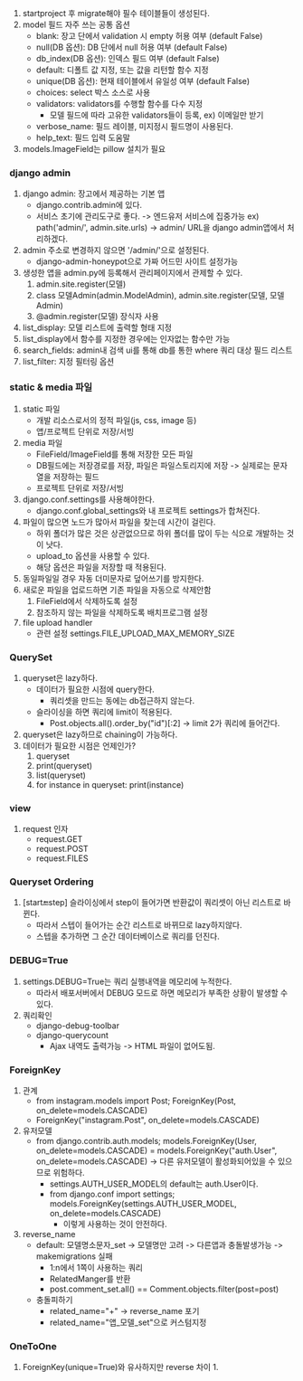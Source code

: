 1. startproject 후 migrate해야 필수 테이블들이 생성된다.
2. model 필드 자주 쓰는 공통 옵션
   - blank: 장고 단에서 validation 시 empty 허용 여부 (default False)
   - null(DB 옵션): DB 단에서 null 허용 여부 (default False)
   - db_index(DB 옵션): 인덱스 필드 여부 (default False)
   - default: 디폴트 값 지정, 또는 값을 리턴할 함수 지정
   - unique(DB 옵션): 현재 테이블에서 유일성 여부 (default False)
   - choices: select 박스 소스로 사용
   - validators: validators를 수행할 함수를 다수 지정
     - 모델 필드에 따라 고유한 validators들이 등록, ex) 이메일만 받기
   - verbose_name: 필드 레이블, 미지정시 필드명이 사용된다.
   - help_text: 필드 입력 도움말
3. models.ImageField는 pillow 설치가 필요
### django admin
1. django admin: 장고에서 제공하는 기본 앱
   - django.contrib.admin에 있다.
   - 서비스 초기에 관리도구로 좋다. -> 엔드유저 서비스에 집중가능
   ex) path('admin/', admin.site.urls) -> admin/ URL을 django admin앱에서 처리하겠다.
2. admin 주소로 변경하지 않으면 '/admin/'으로 설정된다.
   - django-admin-honeypot으로 가짜 어드민 사이트 설정가능
3. 생성한 앱을 admin.py에 등록해서 관리페이지에서 관제할 수 있다.
   1) admin.site.register(모델)
   2) class 모델Admin(admin.ModelAdmin), admin.site.register(모델, 모델Admin)
   3) @admin.register(모델) 장식자 사용
4. list_display: 모델 리스트에 출력할 형태 지정
5. list_display에서 함수를 지정한 경우에는 인자없는 함수만 가능
6. search_fields: admin내 검색 ui를 통해 db를 통한 where 쿼리 대상 필드 리스트
7. list_filter: 지정 필터링 옵션
### static & media 파일
1. static 파일
   - 개발 리소스로서의 정적 파일(js, css, image 등)
   - 앱/프로젝트 단위로 저장/서빙
2. media 파일
   - FileField/ImageField를 통해 저장한 모든 파일
   - DB필드에는 저장경로를 저장, 파일은 파일스토리지에 저장
     -> 실제로는 문자열을 저장하는 필드
   - 프로젝트 단위로 저장/서빙
3. django.conf.settings를 사용해야한다.
   - django.conf.global_settings와 내 프로젝트 settings가 합쳐진다.
4. 파일이 많으면 노드가 많아서 파일을 찾는데 시간이 걸린다.
   - 하위 폴더가 많은 것은 상관없으므로 하위 폴더를 많이 두는 식으로 개발하는 것이 낫다.
   - upload_to 옵션을 사용할 수 있다.
   - 해당 옵션은 파일을 저장할 때 적용된다.
5. 동일파일일 경우 자동 더미문자로 덮어쓰기를 방지한다.
6. 새로운 파일을 업로드하면 기존 파일을 자동으로 삭제안함
   1) FileField에서 삭제하도록 설정
   2) 참조하지 않는 파일을 삭제하도록 배치프로그램 설정
7. file upload handler 
   - 관련 설정 settings.FILE_UPLOAD_MAX_MEMORY_SIZE
### QuerySet
1. queryset은 lazy하다.
   - 데이터가 필요한 시점에 query한다.
     - 쿼리셋을 만드는 동에는 db접근하지 않는다.
   - 슬라이싱을 하면 쿼리에 limit이 적용된다.
     - Post.objects.all().order_by("id")[:2] -> limit 2가 쿼리에 들어간다.
2. queryset은 lazy하므로 chaining이 가능하다.
3. 데이터가 필요한 시점은 언제인가?
   1. queryset
   2. print(queryset)
   3. list(queryset)
   4. for instance in queryset: print(instance)
### view
   1. request 인자
      - request.GET
      - request.POST
      - request.FILES
### Queryset Ordering
   1. [start:end:step] 슬라이싱에서 step이 들어가면 반환값이 쿼리셋이 아닌 리스트로 바뀐다.
      - 따라서 스텝이 들어가는 순간 리스트로 바뀌므로 lazy하지않다.
      - 스텝을 추가하면 그 순간 데이터베이스로 쿼리를 던진다.

### DEBUG=True
   1. settings.DEBUG=True는 쿼리 실행내역을 메모리에 누적한다.
      - 따라서 배포서버에서 DEBUG 모드로 하면 메모리가 부족한 상황이 발생할 수 있다.
   2. 쿼리확인
      - django-debug-toolbar
      - django-querycount 
        - Ajax 내역도 출력가능 -> HTML 파일이 없어도됨.
###  ForeignKey
   1. 관계
      - from instagram.models import Post; ForeignKey(Post, on_delete=models.CASCADE)
      - ForeignKey("instagram.Post", on_delete=models.CASCADE)
   2. 유저모델
      - from django.contrib.auth.models; models.ForeignKey(User, on_delete=models.CASCADE)
        = models.ForeignKey("auth.User", on_delete=models.CASCADE)
        -> 다른 유저모델이 활성화되어있을 수 있으므로 위험하다.
        - settings.AUTH_USER_MODEL의 default는 auth.User이다.
        - from django.conf import settings; models.ForeignKey(settings.AUTH_USER_MODEL, on_delete=models.CASCADE)
          - 이렇게 사용하는 것이 안전하다.
   3. reverse_name
      - default: 모델명소문자_set -> 모델명만 고려 -> 다른앱과 충돌발생가능 -> makemigrations 실패
        - 1:n에서 1쪽이 사용하는 쿼리
        - RelatedManger를 반환
        - post.comment_set.all() == Comment.objects.filter(post=post)
      - 충돌피하기
        - related_name="+" -> reverse_name 포기
        - related_name="앱_모델_set"으로 커스텀지정
### OneToOne
   1. ForeignKey(unique=True)와 유사하지만 reverse 차이
      1. 